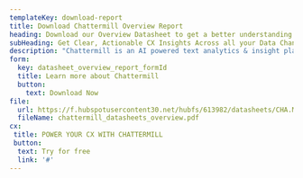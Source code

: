 ```yaml
---
templateKey: download-report
title: Download Chattermill Overview Report
heading: Download our Overview Datasheet to get a better understanding of how Chattermill can help you scale
subHeading: Get Clear, Actionable CX Insights Across all your Data Channels with Chattermill
description: "Chattermill is an AI powered text analytics & insight platform that <br /> gives the most customer- centric brands in the world the ability to <br /> effortlessly understand and grow their customer experience."
form:
  key: datasheet_overview_report_formId
  title: Learn more about Chattermill
  button:
    text: Download Now
file: 
  url: https://f.hubspotusercontent30.net/hubfs/613982/datasheets/CHA.MARKETING.OVERVIEW.FA_V2.pdf
  fileName: chattermill_datasheets_overview.pdf    
cx:
 title: POWER YOUR CX WITH CHATTERMILL
 button:
  text: Try for free
  link: '#' 
---
```

